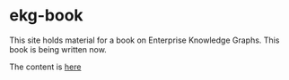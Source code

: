 # ekg-book
This site holds material for a book on Enterprise Knowledge Graphs.  This book is being written now.

The content is [here](https://dmccreary.github.io/ekg-book/)
